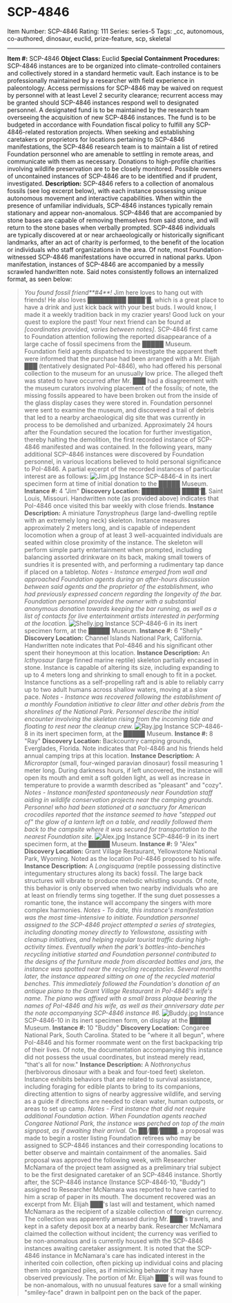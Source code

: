 # SCP-4846
Item Number: SCP-4846
Rating: 111
Series: series-5
Tags: _cc, autonomous, co-authored, dinosaur, euclid, prize-feature, scp, skeletal

---

**Item #:** SCP-4846
**Object Class:** Euclid
**Special Containment Procedures:** SCP-4846 instances are to be organized into climate-controlled containers and collectively stored in a standard hermetic vault. Each instance is to be professionally maintained by a researcher with field experience in paleontology. Access permissions for SCP-4846 may be waived on request by personnel with at least Level 2 security clearance; recurrent access may be granted should SCP-4846 instances respond well to designated personnel.
A designated fund is to be maintained by the research team overseeing the acquisition of new SCP-4846 instances. The fund is to be budgeted in accordance with Foundation fiscal policy to fulfill any SCP-4846-related restoration projects. When seeking and establishing caretakers or proprietors for locations pertaining to SCP-4846 manifestations, the SCP-4846 research team is to maintain a list of retired Foundation personnel who are amenable to settling in remote areas, and communicate with them as necessary.
Donations to high-profile charities involving wildlife preservation are to be closely monitored. Possible owners of uncontained instances of SCP-4846 are to be identified and if prudent, investigated.
**Description:** SCP-4846 refers to a collection of anomalous fossils (see log excerpt below), with each instance possessing unique autonomous movement and interactive capabilities. When within the presence of unfamiliar individuals, SCP-4846 instances typically remain stationary and appear non-anomalous. SCP-4846 that are accompanied by stone bases are capable of removing themselves from said stone, and will return to the stone bases when verbally prompted.
SCP-4846 individuals are typically discovered at or near archaeologically or historically significant landmarks, after an act of charity is performed, to the benefit of the location or individuals who staff organizations in the area. Of note, most Foundation-witnessed SCP-4846 manifestations have occurred in national parks. Upon manifestation, instances of SCP-4846 are accompanied by a messily scrawled handwritten note. Said notes consistently follows an internalized format, as seen below:
> _You found fossil friend**#4**!_
> Jim here loves to hang out with friends! He also loves █████████ ████'█, which is a great place to have a drink and just kick back with your best buds. I would know, I made it a weekly tradition back in my crazier years!
> Good luck on your quest to explore the past! Your next friend can be found at _[coordinates provided, varies between notes]_.
SCP-4846 first came to Foundation attention following the reported disappearance of a large cache of fossil specimens from the █████ Museum. Foundation field agents dispatched to investigate the apparent theft were informed that the purchase had been arranged with a Mr. Elijah ███ (tentatively designated PoI-4846), who had offered his personal collection to the museum for an unusually low price. The alleged theft was stated to have occurred after Mr. ███ had a disagreement with the museum curators involving placement of the fossils; of note, the missing fossils appeared to have been broken out from the inside of the glass display cases they were stored in.
Foundation personnel were sent to examine the museum, and discovered a trail of debris that led to a nearby archaeological dig site that was currently in process to be demolished and urbanized. Approximately 24 hours after the Foundation secured the location for further investigation, thereby halting the demolition, the first recorded instance of SCP-4846 manifested and was contained.
In the following years, many additional SCP-4846 instances were discovered by Foundation personnel, in various locations believed to hold personal significance to PoI-4846. A partial excerpt of the recorded instances of particular interest are as follows:
![Jim.jpg](https://scp-wiki.wdfiles.com/local--files/scp-4846/Jim.jpg)
Instance SCP-4846-4 in its inert specimen form at time of initial donation to the █████ Museum.
> **Instance #:** 4 "Jim"
> **Discovery Location:** █████████ ████'█, Saint Louis, Missouri. Handwritten note (as provided above) indicates that PoI-4846 once visited this bar weekly with close friends.
> **Instance Description:** A miniature _Tanystropheus_ (large land-dwelling reptile with an extremely long neck) skeleton. Instance measures approximately 2 meters long, and is capable of independent locomotion when a group of at least 3 well-acquainted individuals are seated within close proximity of the instance. The skeleton will perform simple party entertainment when prompted, including balancing assorted drinkware on its back, making small towers of sundries it is presented with, and performing a rudimentary tap dance if placed on a tabletop.
> _Notes - Instance emerged from wall and approached Foundation agents during an after-hours discussion between said agents and the proprietor of the establishment, who had previously expressed concern regarding the longevity of the bar. Foundation personnel provided the owner with a substantial anonymous donation towards keeping the bar running, as well as a list of contacts for live entertainment artists interested in performing at the location._
![Shelly.jpg](https://scp-wiki.wdfiles.com/local--files/scp-4846/Shelly.jpg)
Instance SCP-4846-6 in its inert specimen form, at the █████ Museum.
> **Instance #:** 6 "Shelly"
> **Discovery Location:** Channel Islands National Park, California. Handwritten note indicates that PoI-4846 and his significant other spent their honeymoon at this location.
> **Instance Description:** An _Icthyosaur_ (large finned marine reptile) skeleton partially encased in stone. Instance is capable of altering its size, including expanding to up to 4 meters long and shrinking to small enough to fit in a pocket. Instance functions as a self-propelling raft and is able to reliably carry up to two adult humans across shallow waters, moving at a slow pace.
> _Notes - Instance was recovered following the establishment of a monthly Foundation initiative to clear litter and other debris from the shorelines of the National Park. Personnel describe the initial encounter involving the skeleton rising from the incoming tide and floating to rest near the cleanup crew._
![Ray.jpg](https://scp-wiki.wdfiles.com/local--files/scp-4846/Ray.jpg)
Instance SCP-4846-8 in its inert specimen form, at the █████ Museum.
> **Instance #:** 8 "Ray"
> **Discovery Location:** Backcountry camping grounds, Everglades, Florida. Note indicates that PoI-4846 and his friends held annual camping trips at this location.
> **Instance Description:** A _Microraptor_ (small, four-winged paravian dinosaur) fossil measuring 1 meter long. During darkness hours, if left uncovered, the instance will open its mouth and emit a soft golden light, as well as increase in temperature to provide a warmth described as "pleasant" and "cozy".
> _Notes - Instance manifested spontaneously near Foundation staff aiding in wildlife conservation projects near the camping grounds. Personnel who had been stationed at a sanctuary for American crocodiles reported that the instance seemed to have "stepped out of" the glow of a lantern left on a table, and readily followed them back to the campsite where it was secured for transportation to the nearest Foundation site._
![Alex.jpg](https://scp-wiki.wdfiles.com/local--files/scp-4846/Alex.jpg)
Instance SCP-4846-9 in its inert specimen form, at the █████ Museum.
> **Instance #:** 9 "Alex"
> **Discovery Location:** Grant Village Restaurant, Yellowstone National Park, Wyoming. Noted as the location PoI-4846 proposed to his wife.
> **Instance Description:** A _Longisquama_ (reptile possessing distinctive integumentary structures along its back) fossil. The large back structures will vibrate to produce melodic whistling sounds. Of note, this behavior is only observed when two nearby individuals who are at least on friendly terms sing together. If the sung duet possesses a romantic tone, the instance will accompany the singers with more complex harmonies.
> _Notes - To date, this instance's manifestation was the most time-intensive to initiate. Foundation personnel assigned to the SCP-4846 project attempted a series of strategies, including donating money directly to Yellowstone, assisting with cleanup initiatives, and helping regular tourist traffic during high-activity times. Eventually when the park's bottles-into-benches recycling initiative started and Foundation personnel contributed to the designs of the furniture made from discarded bottles and jars, the instance was spotted near the recycling receptacles. Several months later, the instance appeared sitting on one of the recycled material benches. This immediately followed the Foundation's donation of an antique piano to the Grant Village Restaurant in PoI-4846's wife's name. The piano was affixed with a small brass plaque bearing the names of PoI-4846 and his wife, as well as their anniversary date per the note accompanying SCP-4846 instance #6._
![Buddy.jpg](https://scp-wiki.wdfiles.com/local--files/scp-4846/Buddy.jpg)
Instance SCP-4846-10 in its inert specimen form, on display at the █████ Museum.
> **Instance #:** 10 "Buddy"
> **Discovery Location:** Congaree National Park, South Carolina. Stated to be "where it all begun", where PoI-4846 and his former roommate went on the first backpacking trip of their lives. Of note, the documentation accompanying this instance did not possess the usual coordinates, but instead merely read, "that's all for now."
> **Instance Description:** A _Nothronychus_ (herbivorous dinosaur with a beak and four-toed feet) skeleton. Instance exhibits behaviors that are related to survival assistance, including foraging for edible plants to bring to its companions, directing attention to signs of nearby aggressive wildlife, and serving as a guide if directions are needed to clean water, human outposts, or areas to set up camp.
> _Notes - First instance that did not require additional Foundation action. When Foundation agents reached Congaree National Park, the instance was perched on top of the main signpost, as if awaiting their arrival._
On ██/██/████, a proposal was made to begin a roster listing Foundation retirees who may be assigned to SCP-4846 instances and their corresponding locations to better observe and maintain containment of the anomalies. Said proposal was approved the following week, with Researcher McNamara of the project team assigned as a preliminary trial subject to be the first designated caretaker of an SCP-4846 instance.
Shortly after, the SCP-4846 instance (Instance SCP-4846-10, "Buddy") assigned to Researcher McNamara was reported to have carried to him a scrap of paper in its mouth. The document recovered was an excerpt from Mr. Elijah ███'s last will and testament, which named McNamara as the recipient of a sizable collection of foreign currency. The collection was apparently amassed during Mr. ███'s travels, and kept in a safety deposit box at a nearby bank.
Researcher McNamara claimed the collection without incident; the currency was verified to be non-anomalous and is currently housed with the SCP-4846 instances awaiting caretaker assignment. It is noted that the SCP-4846 instance in McNamara's care has indicated interest in the inherited coin collection, often picking up individual coins and placing them into organized piles, as if mimicking behavior it may have observed previously.
The portion of Mr. Elijah ███'s will was found to be non-anomalous, with no unusual features save for a small winking "smiley-face" drawn in ballpoint pen on the back of the paper.